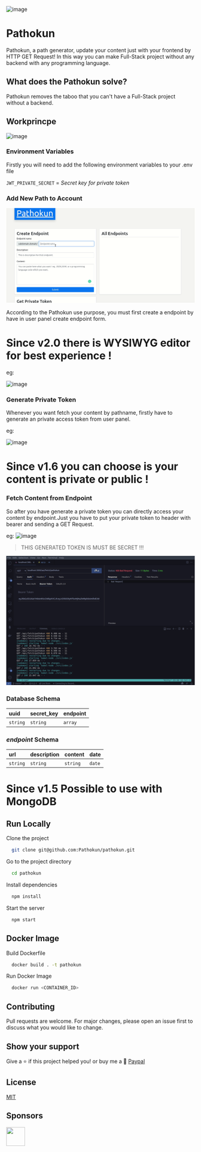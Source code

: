 ![image](https://user-images.githubusercontent.com/53150440/126082539-4477da7b-7e48-495e-8c7e-77bc123cd1e7.png)

# Pathokun 

Pathokun, a path generator, update your content just with your frontend by HTTP GET Request! In this way you can make Full-Stack project without any backend with any programming language.

## What does the Pathokun solve?
Pathokun removes the taboo that you can't have a Full-Stack project without a backend.


## Workprincpe

![image](https://user-images.githubusercontent.com/53150440/126083571-31cceb9e-60bc-4efd-8152-4ae24a6d5620.png)

### Environment Variables

Firstly you will need to add the following environment variables to your .env file

`JWT_PRIVATE_SECRET` = *Secret key for private token*

### **Add New Path to Account**

![Pathokun Create Endpoint](master/img/create-point.gif)

According to the Pathokun use purpose, you must first create a endpoint by have in user panel create endpoint form.

#  Since v2.0 there is **WYSIWYG** editor for best experience !

eg:

![image](https://user-images.githubusercontent.com/53150440/126082322-8a00bc71-a272-4055-ba8a-11053f5337d7.png)

### **Generate Private Token**
Whenever you want fetch your content by pathname, firstly have to generate an private access token from user panel.

eg:

![image](https://user-images.githubusercontent.com/53150440/126082355-7882e05a-e131-4e16-a05c-bf6d7167bb7b.png)

#  Since v1.6 you can choose is your content is **private or public !**

### **Fetch Content from Endpoint**
So after you have generate a private token you can directly access your content by endpoint.Just you have to put your private token
to header with bearer and sending a GET Request.

eg: 
![image](https://user-images.githubusercontent.com/53150440/126082366-e15b03b8-8eeb-4332-90d9-f17b79674e6e.png)

> THIS GENERATED TOKEN IS MUST BE SECRET !!!

![Pathokun Fetch Content](master/img/fetch-content.gif)

### **Database Schema**


| uuid | secret_key | endpoint |
| :--- | :--------- | :------- |
| `string` | `string` | `array` |


### ***endpoint* Schema**

| url | description | content | date
| :--- | :--------- | :------- | :---
| `string` | `string` | `string` | `date`

#  Since v1.5 Possible to use with MongoDB

## Run Locally

Clone the project

```bash
  git clone git@github.com:Pathokun/pathokun.git
```

Go to the project directory

```bash
  cd pathokun
```

Install dependencies

```bash
  npm install
```

Start the server

```bash
  npm start
```

## Docker Image

Build Dockerfile

```bash
  docker build . -t pathokun
```

Run Docker Image
```bash
  docker run <CONTAINER_ID>
```

## Contributing
Pull requests are welcome. For major changes, please open an issue first to discuss what you would like to change.

## Show your support

Give a ⭐️ if this project helped you! or buy me a 🍺
<a href="https://www.paypal.com/paypalme/nedimakar5341">Paypal</a>

## License
[MIT](https://choosealicense.com/licenses/MIT/)

## Sponsors

<span>
  <img height="50" width="50" src="https://user-images.githubusercontent.com/53150440/127370994-a21bc410-0d2a-49a4-9001-05bd45d9760b.png"/> 
</span>
